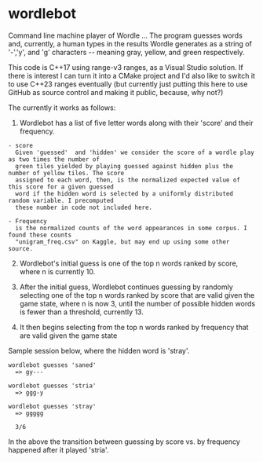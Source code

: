 # wordlebot
Command line machine player of Wordle ... The program guesses words and, currently, a human types in the results Wordle generates as a string of '-','y', and 'g' characters -- meaning gray, yellow, and green respectively.

This code is C++17 using range-v3 ranges, as a Visual Studio solution. If there is interest I can turn it into a CMake project and I'd also like to switch it to use C++23 ranges eventually (but currently just putting this here to use GitHub as source control and making it public, because, why not?)

The currently it works as follows:

  1. Wordlebot has a list of five letter words along with their 'score' and their frequency. 
  
    - score  
      Given 'guessed'  and 'hidden' we consider the score of a wordle play as two times the number of 
      green tiles yielded by playing guessed against hidden plus the number of yellow tiles. The score 
      assigned to each word, then, is the normalized expected value of this score for a given guessed 
      word if the hidden word is selected by a uniformly distributed random variable. I precomputed 
      these number in code not included here. 
      
    - Frequency  
      is the normalized counts of the word appearances in some corpus. I found these counts 
      "unigram_freq.csv" on Kaggle, but may end up using some other source.
      
  2. Wordlebot's initial guess is one of the top n words ranked by score, where n is currently 10.
  
  3. After the initial guess, Wordlebot continues guessing by randomly selecting one of the top n words ranked by score that are valid given the game state, 
     where n is now 3, until the number of possible hidden words is fewer than a threshold, currently 13.
  
  4. It then begins selecting from the top n words ranked by frequency 
     that are valid given the game state

Sample session below, where the hidden word is 'stray'.

```
wordlebot guesses 'saned'
  => gy---

wordlebot guesses 'stria'
  => ggg-y

wordlebot guesses 'stray'
  => ggggg

  3/6
```

In the above the transition between guessing by score vs. by frequency happened after it played 'stria'.
